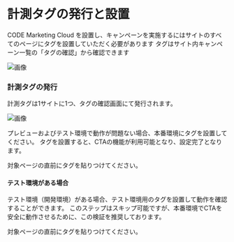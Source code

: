 # 計測タグの発行と設置
CODE Marketing Cloud を設置し、キャンペーンを実施するにはサイトのすべてのページにタグを設置していただく必要があります
タグはサイト内キャンペーン一覧の「タグの確認」から確認できます

![画像](https://github.com/f-code/code-mc-docs/blob/master/ja/images/campaign-top.PNG)

### 計測タグの発行
計測タグは1サイトに1つ、タグの確認画面にて発行されます。

![画像](https://github.com/f-code/code-mc-docs/blob/master/ja/images/tags.png)

プレビューおよびテスト環境で動作が問題ない場合、本番環境にタグを設置してください。
タグを設置すると、CTAの機能が利用可能となり、設定完了となります。

対象ページの</body>直前にタグを貼りつけてください。


#### テスト環境がある場合

テスト環境（開発環境）がある場合、テスト環境用のタグを設置して動作を確認することができます。
このステップはスキップ可能ですが、本番環境でCTAを安全に動作させるために、この検証を推奨しております。

対象ページの</body>直前にタグを貼りつけてください。


